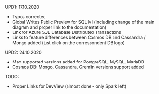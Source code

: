 UPD1: 17.10.2020 
- Typos corrected
- Global Writes Public Preview for SQL MI (including change of the main diagram and proper link to the documentation)
- Link for Azure SQL Database Distributed Transactions
- Links to feature differences between Cosmos DB and Cassandra / Mongo added (just click on the correspondent DB logo)

UPD2: 24.10.2020
- Max supported versions added for PostgreSQL, MySQL, MariaDB
- Cosmos DB: Mongo, Cassandra, Gremlin versions support added

TODO:
- Proper Links for DevView (almost done - only Spark left)